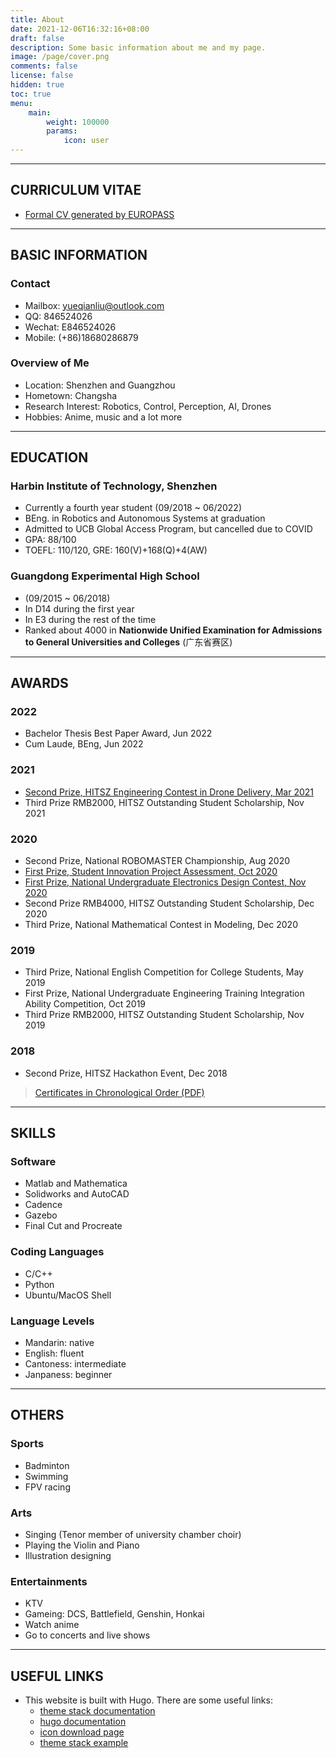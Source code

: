 ```yaml
---
title: About
date: 2021-12-06T16:32:16+08:00
draft: false
description: Some basic information about me and my page.
image: /page/cover.png
comments: false
license: false
hidden: true
toc: true
menu:
    main:
        weight: 100000
        params:
            icon: user
---
```


---
## CURRICULUM VITAE
* [Formal CV generated by EUROPASS](https://1drv.ms/b/s!AtUoQjeuHMpihNhMiu_ai0YMZUTaCw?e=kcw1wC)

---
## BASIC INFORMATION

### Contact
* Mailbox: yueqianliu@outlook.com
* QQ: 846524026
* Wechat: E846524026
* Mobile: (+86)18680286879

### Overview of Me
* Location: Shenzhen and Guangzhou
* Hometown: Changsha
* Research Interest: Robotics, Control, Perception, AI, Drones
* Hobbies: Anime, music and a lot more

---
## EDUCATION

### Harbin Institute of Technology, Shenzhen
* Currently a fourth year student (09/2018 ~ 06/2022)
* BEng. in Robotics and Autonomous Systems at graduation
* Admitted to UCB Global Access Program, but cancelled due to COVID
* GPA: 88/100
* TOEFL: 110/120, GRE: 160(V)+168(Q)+4(AW)

### Guangdong Experimental High School
* (09/2015 ~ 06/2018)
* In D14 during the first year
* In E3 during the rest of the time
* Ranked about 4000 in **Nationwide Unified Examination for Admissions to General Universities and Colleges** (广东省赛区)

---
## AWARDS
### 2022
* Bachelor Thesis Best Paper Award, Jun 2022
* Cum Laude, BEng, Jun 2022
### 2021
* [Second Prize, HITSZ Engineering Contest in Drone Delivery, Mar 2021](/p/autonomous-delivery-drone)
* Third Prize RMB2000, HITSZ Outstanding Student Scholarship, Nov 2021
### 2020
* Second Prize, National ROBOMASTER Championship, Aug 2020
* [First Prize, Student Innovation Project Assessment, Oct 2020](/p/a-3-rotor-vtol-uav/)
* [First Prize, National Undergraduate Electronics Design Contest, Nov 2020](https://www.bilibili.com/video/BV1Zv4y1o7aJ)
* Second Prize RMB4000, HITSZ Outstanding Student Scholarship, Dec 2020
* Third Prize, National Mathematical Contest in Modeling, Dec 2020
### 2019
* Third Prize, National English Competition for College Students, May 2019
* First Prize, National Undergraduate Engineering Training Integration Ability Competition, Oct 2019
* Third Prize RMB2000, HITSZ Outstanding Student Scholarship, Nov 2019
### 2018
* Second Prize, HITSZ Hackathon Event, Dec 2018

> [Certificates in Chronological Order (PDF)](https://1drv.ms/b/s!AtUoQjeuHMpig74s74hvZU29JQ9rXQ?e=F2Xzlf)

---
## SKILLS
### Software
* Matlab and Mathematica
* Solidworks and AutoCAD
* Cadence
* Gazebo
* Final Cut and Procreate
### Coding Languages
* C/C++
* Python
* Ubuntu/MacOS Shell
### Language Levels
* Mandarin: native
* English: fluent
* Cantoness: intermediate
* Janpaness: beginner

---
## OTHERS
### Sports
* Badminton
* Swimming
* FPV racing
### Arts
* Singing (Tenor member of university chamber choir)
* Playing the Violin and Piano
* Illustration designing
### Entertainments
* KTV
* Gameing: DCS, Battlefield, Genshin, Honkai
* Watch anime
* Go to concerts and live shows

---
## USEFUL LINKS
* This website is built with Hugo. There are some useful links:
    * [theme stack documentation](https://docs.stack.jimmycai.com/zh/configuration/)
    * [hugo documentation](https://gohugo.io/content-management/organization/)
    * [icon download page](https://www.iconfont.cn/)
    * [theme stack example](https://demo.stack.jimmycai.com/)